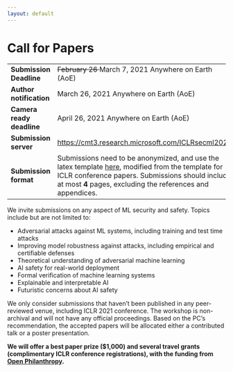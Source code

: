 ```yaml
---
layout: default
---
```


# Call for Papers

<style>
.foo {
    table-layout: fixed;
    width: 100%;
}
</style>

<table class="foo">  
  <tr>
    <td width="30%"><b>Submission Deadline</b></td>
    <td width="70%"><del>February 26 </del> March 7, 2021 Anywhere on Earth (AoE)</td>
  </tr>
  <tr>
    <td><b>Author notification</b></td>
    <td>March 26, 2021 Anywhere on Earth (AoE)</td>
  </tr>
  <tr>
    <td><b>Camera ready deadline</b></td>
    <td>April 26, 2021 Anywhere on Earth (AoE)</td>
  </tr>
  <tr>
    <td><b>Submission server</b></td>
    <td>
    <a href="https://cmt3.research.microsoft.com/ICLRsecml2021">https://cmt3.research.microsoft.com/ICLRsecml2021</a>
    </td>
  </tr>
  <tr>
    <td><b>Submission format</b></td>
    <td>Submissions need to be anonymized, and use the latex template <a href="https://drive.google.com/file/d/1kUKsWKKzrKCUnlhMy3GEDomSdkdU9wx4/view?usp=sharing">here</a>, modified from the template for ICLR conference papers. Submissions should include at most <b>4</b> pages, excluding the references and appendices.</td>
  </tr>  
</table>

We invite submissions on any aspect of ML security and safety. Topics include but are not limited to:

- Adversarial attacks against ML systems, including training and test time attacks
- Improving model robustness against attacks, including empirical and certifiable defenses
- Theoretical understanding of adversarial machine learning
- AI safety for real-world deployment
- Formal verification of machine learning systems
- Explainable and interpretable AI
- Futuristic concerns about AI safety

We only consider submissions that haven’t been published in any peer-reviewed venue, including ICLR 2021 conference. The workshop is non-archival and will not have any official proceedings. Based on the PC’s recommendation, the accepted papers will be allocated either a contributed talk or a poster presentation.

<b>We will offer a best paper prize ($1,000) and several travel grants (complimentary ICLR conference registrations), with the funding from [Open Philanthropy](https://www.openphilanthropy.org/).</b>
